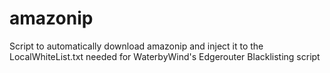 # amazonip
Script to automatically download amazonip and inject it to the LocalWhiteList.txt needed for WaterbyWind's Edgerouter Blacklisting script
